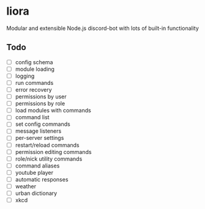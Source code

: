 # liora
Modular and extensible Node.js discord-bot with lots of built-in functionality

## Todo
- [ ] config schema
- [ ] module loading
- [ ] logging
- [ ] run commands
- [ ] error recovery
- [ ] permissions by user
- [ ] permissions by role
- [ ] load modules with commands
- [ ] command list
- [ ] set config commands
- [ ] message listeners
- [ ] per-server settings
- [ ] restart/reload commands
- [ ] permission editing commands
- [ ] role/nick utility commands
- [ ] command aliases
- [ ] youtube player
- [ ] automatic responses
- [ ] weather
- [ ] urban dictionary
- [ ] xkcd 
